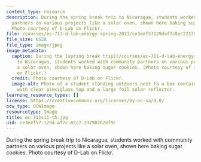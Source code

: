 ```yaml
---
content_type: resource
description: During the spring break trip to Nicaragua, students worked with community
  partners on various projects like a solar oven, shown here baking sugar cookies.
  Photo courtesy of D-Lab on Flickr.
file: /courses/ec-711-d-lab-energy-spring-2011/ce3eef57129daf7c8cc223790262ef9c_ec-711s11-th.jpg
file_size: 6528
file_type: image/jpeg
image_metadata:
  caption: During the [spring break trip](/courses/ec-711-d-lab-energy-spring-2011/video_galleries/week-8-nicaragua-trip)
    to Nicaragua, students worked with community partners on various projects like
    a solar oven, shown here baking sugar cookies. (Photo courtesy of [D-Lab](http://www.flickr.com/photos/d-lab/5576006598)
    on Flickr.)
  credit: Photo courtesy of D-Lab on Flickr.
  image-alt: Photo of a student standing outdoors next to a box containing cookies,
    with clear plexiglass top and a large foil solar reflector.
learning_resource_types: []
license: https://creativecommons.org/licenses/by-nc-sa/4.0/
ocw_type: OCWImage
resourcetype: Image
title: ec-711s11-th.jpg
uid: ce3eef57-129d-af7c-8cc2-23790262ef9c
---
```

During the spring break trip to Nicaragua, students worked with community partners on various projects like a solar oven, shown here baking sugar cookies. Photo courtesy of D-Lab on Flickr.